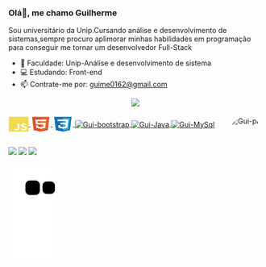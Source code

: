 ### Olá👋, me chamo Guilherme
<p>Sou universitário da Unip.Cursando análise e desenvolvimento de sistemas,sempre procuro aplimorar minhas habilidades em programação para conseguir me tornar um desenvolvedor Full-Stack</p>

- 📖 Faculdade: Unip-Análise e desenvolvimento de sistema
- 💻 Estudando: Front-end
- 📫 Contrate-me por: guime0162@gmail.com

<div align="center">
  <a href="https://github.com/GuilhermeLisboa3">
  <img height="180em" src="https://github-readme-stats.vercel.app/api/top-langs/?username=GuilhermeLisboa3&layout=compact&langs_count=7&theme=dark"/>
</div>
  
</div>
<div style="display: inline_block"><br>
  <img align="center" alt="Gui-Js" height="30" width="40" src="https://raw.githubusercontent.com/devicons/devicon/master/icons/javascript/javascript-plain.svg">
  <img align="center" alt="Gui-HTML" height="30" width="40" src="https://raw.githubusercontent.com/devicons/devicon/master/icons/html5/html5-original.svg">
  <img align="center" alt="Gui-CSS" height="30" width="40" src="https://raw.githubusercontent.com/devicons/devicon/master/icons/css3/css3-original.svg">
  <img align="center" alt="Gui-bootstrap" height="30" width="40"
src="https://cdn.jsdelivr.net/gh/devicons/devicon/icons/bootstrap/bootstrap-original.svg" />
  <img align="center" alt="Gui-Java" height="30" width="40"
src="https://cdn.jsdelivr.net/gh/devicons/devicon/icons/java/java-original.svg" />
  <img align="center" alt="Gui-MySql" height="30" width="40"
src="https://cdn.jsdelivr.net/gh/devicons/devicon/icons/mysql/mysql-original.svg" />
  <img align="right" alt="Gui-pic" height="150" style="border-radius:50px;" src="https://pa1.narvii.com/6294/333dcb49cd2a38f141f455119989d7f203c75fce_128.gif">
</div>

##


<div>
   <a href="https://www.instagram.com/guime.lisboa/" target="_blank"><img src="https://img.shields.io/badge/Instagram-E4405F?style=for-the-badge&logo=instagram&logoColor=white" target="_blank"></a> 
  <a href = "guime0162@gmail.com"><img src="https://img.shields.io/badge/-Gmail-%23333?style=for-the-badge&logo=gmail&logoColor=white" target="_blank"></a>
  <a href="https://www.linkedin.com/in/guilherme-gon%C3%A7alves-lisboa-abb8b0227/" target="_blank"><img src="https://img.shields.io/badge/-LinkedIn-%230077B5?style=for-the-badge&logo=linkedin&logoColor=white" target="_blank"></a> 
  
  ![Snake animation](https://github.com/GuilhermeLisboa3/GuilhermeLisboa3/blob/output/github-contribution-grid-snake.svg)
  
</div>
